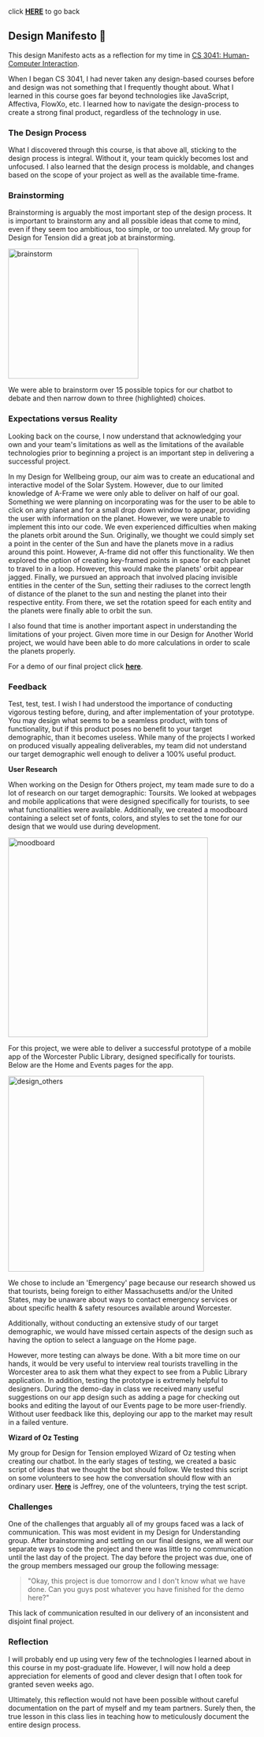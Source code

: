 click **[HERE](README.md)** to go back

## Design Manifesto 📝
This design Manifesto acts as a reflection for my time in [CS 3041: Human-Computer Interaction](https://cs3041-18d.github.io/).

When I began CS 3041, I had never taken any design-based courses before and design was not something that I frequently thought about. What I learned in this course goes far beyond technologies like JavaScript, Affectiva, FlowXo, etc. I learned how to navigate the design-process to create a strong final product, regardless of the technology in use. 
 
### The Design Process
What I discovered through this course, is that above all, sticking to the design process is integral. Without it, your team quickly becomes lost and unfocused. I also learned that the design process is moldable, and changes based on the scope of your project as well as the available time-frame. 

### Brainstorming
Brainstorming is arguably the most important step of the design process. It is important to brainstorm any and all possible ideas that come to mind, even if they seem too ambitious, too simple, or too unrelated. My group for Design for Tension did a great job at brainstorming. 

<img width="264" alt="brainstorm" src="https://user-images.githubusercontent.com/6757445/39476499-2944aa40-4d2a-11e8-839f-55caa80054f3.PNG">

We were able to brainstorm over 15 possible topics for our chatbot to debate and then narrow down to three (highlighted) choices. 

### Expectations versus Reality
Looking back on the course, I now understand that acknowledging your own and your team's limitations as well as the limitations of the available technologies prior to beginning a project is an important step in delivering a successful project.

In my Design for Wellbeing group, our aim was to create an educational and interactive model of the Solar System. However, due to our limited knowledge of A-Frame we were only able to deliver on half of our goal. Something we were planning on incorporating was for the user to be able to click on any planet and for a small drop down window to appear, providing the user with information on the planet. However, we were unable to implement this into our code. We even experienced difficulties when making the planets orbit around the Sun. Originally, we thought we could simply set a point in the center of the Sun and have the planets move in a radius around this point. However, A-frame did not offer this functionality. We then explored the option of creating key-framed points in space for each planet to travel to in a loop. However, this would make the planets' orbit appear jagged. Finally, we pursued an approach that involved placing invisible entities in the center of the Sun, setting their radiuses to the correct length of distance of the planet to the sun and nesting the planet into their respective entity. From there, we set the rotation speed for each entity and the planets were finally able to orbit the sun. 

I also found that time is another important aspect in understanding the limitations of your project. Given more time in our Design for Another World project, we would have been able to do more calculations in order to scale the planets properly. 

For a demo of our final project click **[here](http://users.wpi.edu/~mbosik/AnotherWorld/)**. 

### Feedback
Test, test, test. I wish I had understood the importance of conducting vigorous testing before, during, and after implementation of your prototype. You may design what seems to be a seamless product, with tons of functionality, but if this product poses no benefit to your target demographic, than it becomes useless. 
While many of the projects I worked on produced visually appealing deliverables, my team did not understand our target demographic well enough to deliver a 100% useful product. 

**User Research**

When working on the Design for Others project, my team made sure to do a lot of research on our target demographic: Toursits. We looked at webpages and mobile applications that were designed specifically for tourists, to see what functionalities were available. Additionally, we created a moodboard containing a select set of fonts, colors, and styles to set the tone for our design that we would use during development. 

<img width="405" alt="moodboard" src="https://user-images.githubusercontent.com/6757445/39445007-9591a6ba-4c87-11e8-98fd-2000b1a34965.PNG">

For this project, we were able to deliver a successful prototype of a mobile app of the Worcester Public Library, designed specifically for tourists. 
Below are the Home and Events pages for the app. 

<img width="397" alt="design_others" src="https://user-images.githubusercontent.com/6757445/39433597-426f365a-4c64-11e8-9870-a91f6c88aa9c.PNG">

We chose to include an 'Emergency' page because our research showed us that tourists, being foreign to either Massachusetts and/or the United States, may be unaware about ways to contact emergency services or about specific health & safety resources available around Worcester. 

Additionally, without conducting an extensive study of our target demographic, we would have missed certain aspects of the design such as having the option to select a language on the Home page. 

However, more testing can always be done. With a bit more time on our hands, it would be very useful to interview real tourists travelling in the Worcester area to ask them what they expect to see from a Public Library application. In addition, testing the prototype is extremely helpful to designers. During the demo-day in class we received many useful suggestions on our app design such as adding a page for checking out books and editing the layout of our Events page to be more user-friendly. Without user feedback like this, deploying our app to the market may result in a failed venture. 

**Wizard of Oz Testing**

My group for Design for Tension employed Wizard of Oz testing when creating our chatbot. In the early stages of testing, we created a basic script of ideas that we thought the bot should follow. We tested this script on some volunteers to see how the conversation should flow with an ordinary user. **[Here](https://www.youtube.com/watch?time_continue=2&v=0g6YfH9GGCA)** is Jeffrey, one of the volunteers, trying the test script.


### Challenges
One of the challenges that arguably all of my groups faced was a lack of communication. This was most evident in my Design for Understanding group. After brainstorming and settling on our final designs, we all went our separate ways to code the project and there was little to no communication until the last day of the project. The day before the project was due, one of the group members messaged our group the following message: 

> "Okay, this project is due tomorrow and I don't know what we have done. Can you guys post whatever you have finished for the demo here?"

This lack of communication resulted in our delivery of an inconsistent and disjoint final project. 

### Reflection
I will probably end up using very few of the technologies I learned about in this course in my post-graduate life. However, I will now hold a deep appreciation for elements of good and clever design that I often took for granted seven weeks ago.

Ultimately, this reflection would not have been possible without careful documentation on the part of myself and my team partners. Surely then, the true lesson in this class lies in teaching how to meticulously document the entire design process. 

